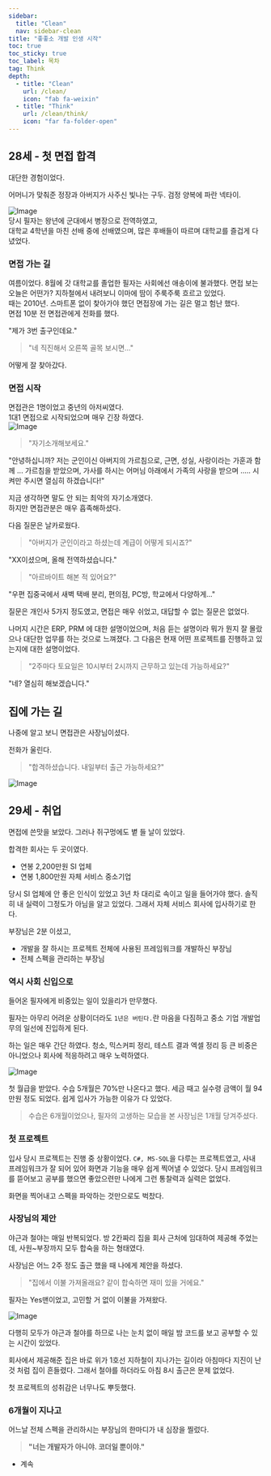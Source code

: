 ```yaml
---
sidebar:
  title: "Clean"
  nav: sidebar-clean
title: "좋좋소 개발 인생 시작"
toc: true
toc_sticky: true
toc_label: 목차
tag: Think
depth: 
  - title: "Clean"
    url: /clean/
    icon: "fab fa-weixin"
  - title: "Think"
    url: /clean/think/
    icon: "far fa-folder-open"
---
```

## 28세 - 첫 면접 합격
대단한 경험이었다.  

어머니가 맞춰준 정장과 아버지가 사주신 빛나는 구두.
검정 양복에 파란 넥타이.  

![Image](http://ojsfile.ohmynews.com/STD_IMG_FILE/2014/0625/IE001726020_STD.jpg)  
당시 필자는 왕년에 군대에서 병장으로 전역하였고,  
대학교 4학년을 마친 선배 중에 선배였으며, 많은 후배들이 따르며 대학교를 즐겁게 다녔었다.  

### 면접 가는 길
여름이었다. 8월에 갓 대학교를 졸업한 필자는 사회에선 애송이에 불과했다. 면접 보는 오늘은 어떤가? 지하철에서 내려보니 이마에 땀이 주룩주룩 흐르고 있었다.  
때는 2010년. 스마트폰 없이 찾아가야 했던 면접장에 가는 길은 멀고 험난 했다.  
면접 10분 전 면접관에게 전화를 했다.  

"제가 3번 출구인데요."

> "네 직진해서 오른쪽 골목 보시면..."

어떻게 잘 찾아갔다. 

### 면접 시작
면접관은 1명이었고 중년의 아저씨였다.  
1대1 면접으로 시작되었으며 매우 긴장 하였다.  
![Image](https://kyj7337.github.io/static/eb882ce789fac2dd7310350472c09bc5/6af40/resume2.png)  

> "자기소개해보세요."  

"안녕하십니까? 저는 군인이신 아버지의 가르침으로, 근면, 성실, 사랑이라는 가훈과 함께 
... 
가르침을 받았으며, 가사를 하시는 어머님 아래에서 가족의 사랑을 받으며 
.....
시켜만 주시면 열심히 하겠습니다!"

지금 생각하면 말도 안 되는 최악의 자기소개였다.  
하지만 면접관분은 매우 흡족해하셨다.  

다음 질문은 날카로웠다.

> "아버지가 군인이라고 하셨는데 계급이 어떻게 되시죠?"

"XX이셨으며, 올해 전역하셨습니다."

> "아르바이트 해본 적 있어요?"  

"우편 집중국에서 새벽 택배 분리, 편의점, PC방, 학교에서 다양하게..."

질문은 개인사 5가지 정도였고, 면접은 매우 쉬었고, 대답할 수 없는 질문은 없었다.  

나머지 시간은 ERP, PRM 에 대한 설명이었으며, 처음 듣는 설명이라 뭐가 뭔지 잘 몰랐으나 대단한 업무를 하는 것으로 느껴졌다. 그 다음은 현재 어떤 프로젝트를 진행하고 있는지에 대한 설명이었다.

> "2주마다 토요일은 10시부터 2시까지 근무하고 있는데 가능하세요?"

"네? 열심히 해보겠습니다."

## 집에 가는 길
나중에 알고 보니 면접관은 사장님이셨다.  

전화가 울린다. 

> "합격하셨습니다. 내일부터 출근 가능하세요?"

![Image](https://drive.google.com/uc?export=view&id=1FFeJyeGcP2EfBXxlfrX1498ZfXkPKu9q)  


## 29세 - 취업
면접에 쓴맛을 보았다. 그러나 쥐구멍에도 볕 들 날이 있었다.

합격한 회사는 두 곳이였다.

- 연봉 2,200만원 SI 업체
- 연봉 1,800만원 자체 서비스 중소기업

당시 SI 업체에 안 좋은 인식이 있었고 3년 차 대리로 속이고 일을 들어가야 했다.
솔직히 내 실력이 그정도가 아님을 알고 있었다.
그래서 자체 서비스 회사에 입사하기로 한다.

부장님은 2분 이셨고, 
  * 개발을 잘 하시는 프로젝트 전체에 사용된 프레임워크를 개발하신 부장님
  * 전체 스펙을 관리하는 부장님  
  
### 역시 사회 신입으로 
들어온 필자에게 비중있는 일이 있을리가 만무했다.  

필자는 아무리 어려운 상황이더라도 `1년은 버틴다.`란 마음을 다짐하고 중소 기업 개발업무의 일선에 진입하게 된다.  

하는 일은 매우 간단 하였다. 청소, 믹스커피 정리, 테스트 결과 엑셀 정리 등 큰 비중은 아니었으나 회사에 적응하려고 매우 노력하였다.  

![Image](https://drive.google.com/uc?export=view&id=1SZ9GwaoX9rzQNyqw8ZcxrtwMfLzzqcmT)  

첫 월급을 받았다. 수습 5개월은 70%만 나온다고 했다. 세금 때고 실수령 금액이 월 94만원 정도 되었다. 쉽게 입사가 가능한 이유가 다 있었다.

> 수습은 6개월이었으나, 필자의 고생하는 모습을 본 사장님은 1개월 당겨주셨다.

### 첫 프로젝트
입사 당시 프로젝트는 진행 중 상황이었다.
`C#, MS-SQL`을 다루는 프로젝트였고, 사내 프레임워크가 잘 되어 있어 화면과 기능을 매우 쉽게 찍어낼 수 있었다.
당시 프레임워크를 뜯어보고 공부를 했으면 좋았으련만 나에게 그런 통찰력과 실력은 없었다.

화면을 찍어내고 스펙을 파악하는 것만으로도 벅찼다.

### 사장님의 제안
야근과 철야는 매일 반복되었다.
방 2칸짜리 집을 회사 근처에 임대하여 제공해 주었는데, 사원~부장까지 모두 합숙을 하는 형태였다.  

사장님은 어느 2주 정도 출근 했을 때 나에게 제안을 하셨다.

> "집에서 이불 가져올래요? 같이 합숙하면 재미 있을 거에요."

필자는 Yes맨이었고, 고민할 거 없이 이불을 가져왔다.  

![Image](https://drive.google.com/uc?export=view&id=1rNsSKWSqlxwjUWdm9q02Z5VOiVK3eHM0)  

다행히 모두가 야근과 철야를 하므로 나는 눈치 없이 매일 밤 코드를 보고 공부할 수 있는 시간이 있었다.

회사에서 제공해준 집은 바로 위가 1호선 지하철이 지나가는 길이라 아침마다 지진이 난 것 처럼 집이 흔들렸다.
그래서 철야를 하더라도 아침 8시 출근은 문제 없었다.

첫 프로젝트의 성취감은 너무나도 뿌듯했다.

### 6개월이 지나고 
어느날 전체 스펙을 관리하시는 부장님의 한마디가 내 심장을 찔렀다.

> **"너는 개발자가 아니야. 코더일 뿐이야."**

- 계속

